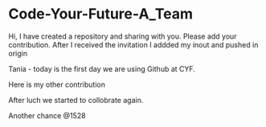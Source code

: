 # Code-Your-Future-A_Team
Hi, I have created a repository and sharing with you.
Please add your contribution.
After I received the invitation I addded my inout and pushed in origin

Tania - today is the first day we are using Github at CYF.

Here is my other contribution

After luch we started to collobrate again.

Another chance @1528
